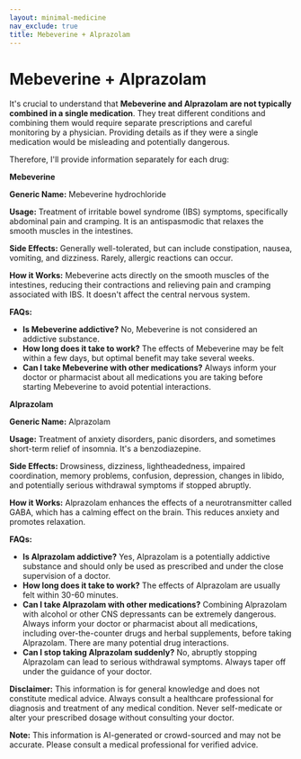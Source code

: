 ```yaml
---
layout: minimal-medicine
nav_exclude: true
title: Mebeverine + Alprazolam
---
```


# Mebeverine + Alprazolam

It's crucial to understand that **Mebeverine and Alprazolam are not typically combined in a single medication**.  They treat different conditions and combining them would require separate prescriptions and careful monitoring by a physician.  Providing details as if they were a single medication would be misleading and potentially dangerous.

Therefore, I'll provide information separately for each drug:


**Mebeverine**

**Generic Name:** Mebeverine hydrochloride

**Usage:**  Treatment of irritable bowel syndrome (IBS) symptoms, specifically abdominal pain and cramping.  It is an antispasmodic that relaxes the smooth muscles in the intestines.

**Side Effects:** Generally well-tolerated, but can include constipation, nausea, vomiting, and dizziness.  Rarely, allergic reactions can occur.

**How it Works:** Mebeverine acts directly on the smooth muscles of the intestines, reducing their contractions and relieving pain and cramping associated with IBS. It doesn't affect the central nervous system.

**FAQs:**

* **Is Mebeverine addictive?** No, Mebeverine is not considered an addictive substance.
* **How long does it take to work?**  The effects of Mebeverine may be felt within a few days, but optimal benefit may take several weeks.
* **Can I take Mebeverine with other medications?**  Always inform your doctor or pharmacist about all medications you are taking before starting Mebeverine to avoid potential interactions.



**Alprazolam**

**Generic Name:** Alprazolam

**Usage:** Treatment of anxiety disorders, panic disorders, and sometimes short-term relief of insomnia. It's a benzodiazepine.

**Side Effects:**  Drowsiness, dizziness, lightheadedness, impaired coordination, memory problems, confusion, depression, changes in libido, and potentially serious withdrawal symptoms if stopped abruptly.

**How it Works:** Alprazolam enhances the effects of a neurotransmitter called GABA, which has a calming effect on the brain.  This reduces anxiety and promotes relaxation.

**FAQs:**

* **Is Alprazolam addictive?** Yes, Alprazolam is a potentially addictive substance and should only be used as prescribed and under the close supervision of a doctor.
* **How long does it take to work?** The effects of Alprazolam are usually felt within 30-60 minutes.
* **Can I take Alprazolam with other medications?**  Combining Alprazolam with alcohol or other CNS depressants can be extremely dangerous.  Always inform your doctor or pharmacist about all medications, including over-the-counter drugs and herbal supplements, before taking Alprazolam.  There are many potential drug interactions.
* **Can I stop taking Alprazolam suddenly?** No, abruptly stopping Alprazolam can lead to serious withdrawal symptoms.  Always taper off under the guidance of your doctor.


**Disclaimer:** This information is for general knowledge and does not constitute medical advice.  Always consult a healthcare professional for diagnosis and treatment of any medical condition.  Never self-medicate or alter your prescribed dosage without consulting your doctor.


**Note:** This information is AI-generated or crowd-sourced and may not be accurate. Please consult a medical professional for verified advice.